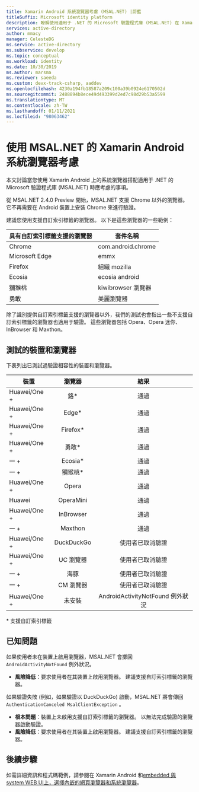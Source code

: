 ```yaml
---
title: Xamarin Android 系統瀏覽器考慮 (MSAL.NET) |蔚藍
titleSuffix: Microsoft identity platform
description: 瞭解使用適用于 .NET 的 Microsoft 驗證程式庫 (MSAL.NET) 在 Xamarin Android 上使用系統瀏覽器的考慮。
services: active-directory
author: mmacy
manager: CelesteDG
ms.service: active-directory
ms.subservice: develop
ms.topic: conceptual
ms.workload: identity
ms.date: 10/30/2019
ms.author: marsma
ms.reviewer: saeeda
ms.custom: devx-track-csharp, aaddev
ms.openlocfilehash: 4230a194fb18587a209c100a39b0924e6170502d
ms.sourcegitcommit: 2488894b8ece49d493399d2ed7c98d29b53a5599
ms.translationtype: MT
ms.contentlocale: zh-TW
ms.lasthandoff: 01/11/2021
ms.locfileid: "98063462"
---
```

#  <a name="xamarin-android-system-browser-considerations-for-using-msalnet"></a>使用 MSAL.NET 的 Xamarin Android 系統瀏覽器考慮

本文討論當您使用 Xamarin Android 上的系統瀏覽器搭配適用于 .NET 的 Microsoft 驗證程式庫 (MSAL.NET) 時應考慮的事項。

從 MSAL.NET 2.4.0 Preview 開始，MSAL.NET 支援 Chrome 以外的瀏覽器。 它不再需要在 Android 裝置上安裝 Chrome 來進行驗證。

建議您使用支援自訂索引標籤的瀏覽器。 以下是這些瀏覽器的一些範例：

| 具有自訂索引標籤支援的瀏覽器 | 套件名稱 |
|------| ------- |
|Chrome | com.android.chrome|
|Microsoft Edge | emmx|
|Firefox | 組織 mozilla|
|Ecosia | ecosia android|
|獼猴桃 | kiwibrowser 瀏覽器|
|勇敢 | 美麗瀏覽器|

除了識別提供自訂索引標籤支援的瀏覽器以外，我們的測試也會指出一些不支援自訂索引標籤的瀏覽器也適用于驗證。 這些瀏覽器包括 Opera、Opera 迷你、InBrowser 和 Maxthon。 

## <a name="tested-devices-and-browsers"></a>測試的裝置和瀏覽器
下表列出已測試過驗證相容性的裝置和瀏覽器。

| 裝置 | 瀏覽器     |  結果  | 
| ------------- |:-------------:|:-----:|
| Huawei/One + | 鉻\* | 通過|
| Huawei/One + | Edge\* | 通過|
| Huawei/One + | Firefox\* | 通過|
| Huawei/One + | 勇敢\* | 通過|
| 一 + | Ecosia\* | 通過|
| 一 + | 獼猴桃\* | 通過|
| Huawei/One + | Opera | 通過|
| Huawei | OperaMini | 通過|
| Huawei/One + | InBrowser | 通過|
| 一 + | Maxthon | 通過|
| Huawei/One + | DuckDuckGo | 使用者已取消驗證|
| Huawei/One + | UC 瀏覽器 | 使用者已取消驗證|
| 一 + | 海豚 | 使用者已取消驗證|
| 一 + | CM 瀏覽器 | 使用者已取消驗證|
| Huawei/One + | 未安裝 | AndroidActivityNotFound 例外狀況|

\* 支援自訂索引標籤

## <a name="known-issues"></a>已知問題

如果使用者未在裝置上啟用瀏覽器，MSAL.NET 會擲回 `AndroidActivityNotFound` 例外狀況。  
  - **風險降低**：要求使用者在其裝置上啟用瀏覽器。 建議支援自訂索引標籤的瀏覽器。

如果驗證失敗 (例如，如果驗證以 DuckDuckGo) 啟動，MSAL.NET 將會傳回 `AuthenticationCanceled MsalClientException` 。 
  - **根本問題**：裝置上未啟用支援自訂索引標籤的瀏覽器。 以無法完成驗證的瀏覽器啟動驗證。 
  - **風險降低**：要求使用者在其裝置上啟用瀏覽器。 建議支援自訂索引標籤的瀏覽器。

## <a name="next-steps"></a>後續步驟
如需詳細資訊和程式碼範例，請參閱在 Xamarin Android 和[embedded 與 system WEB UI](msal-net-web-browsers.md#embedded-vs-system-web-ui)[上，選擇內嵌的網頁瀏覽器和系統瀏覽器](https://github.com/AzureAD/microsoft-authentication-library-for-dotnet/wiki/MSAL.NET-uses-web-browser#choosing-between-embedded-web-browser-or-system-browser-on-xamarinandroid)。  